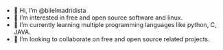- 👋 Hi, I’m @bilelmadridista
- 👀 I’m interested in free and open source software and linux.
- 🌱 I’m currently learning multiple programming languages like python, C, JAVA.
- 💞️ I’m looking to collaborate on free and open source related projects.

<!---
bilelmadridista/bilelmadridista is a ✨ special ✨ repository because its `README.md` (this file) appears on your GitHub profile.
You can click the Preview link to take a look at your changes.
--->
